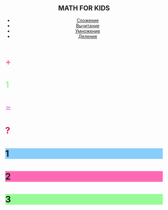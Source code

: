 
<!DOCTYPE html>
<html lang="en">
<head>
  <meta charset="UTF-8">
  <meta name="viewport" content="width=device-width, initial-scale=1.0">
  <link rel="stylesheet" href="https://cdnjs.cloudflare.com/ajax/libs/font-awesome/4.7.0/css/font-awesome.min.css">
  <link rel="stylesheet" href="style.css">
  <title>Сложние</title>
  
</head>
<body>

  <audio id="right.mp3" src="right.mp3" type="audio/mpeg"></audio>
  <audio id="wrong.mp3" src="wrong.mp3" type="audio/mpeg"></audio>

  <header>
    <div class="container">
      <div class="nav">
        <h2><span><i class="fa fa-trophy" aria-hidden="true"></i></span> MATH FOR KIDS</h2>
        <nav>
          <ul>
            <li class="current"><a href="index1.html">Сложение</a></li>
            <li><a href="minus.html">Вычитание</a></li>
            <li><a href="umnozhenie.html">Умножение</a></li>
            <li><a href="delenie.html">Деление</a></li>
          </ul> 
        </nav>
      </div>
    </div>
  </header>
  
  <div class="wrapper">
      <div class="equation">
        <h1  id="num1" style="color:#87CEFA"></h1>
        <h1 style="color: #FF69B4;">+</h1>
        <h1  id="num2" style="color: #98FB98">1</h1>
        <h1  style="color: #EE82EE">=</h1>
        <h1  style="color: #DC143C">?</h1>
      </div>
      <div class="answer-options">
        <div class="options" style="background-color: #87CEFA;">
          <h1 id="option1">1</h1>
        </div>
        <div class="options" style="background-color: #FF69B4;">
          <h1 id="option2">2</h1>
        </div>
        <div class="options" style="background-color: #98FB98;">
          <h1 id="option3">3</h1>
        </div>
      </div>
  </div>

  <script src="plus.js"></script>
  
</body>
</html>
